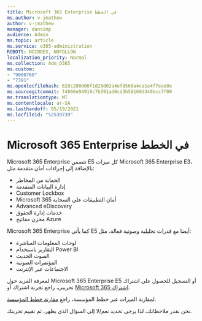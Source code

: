```yaml
---
title: Microsoft 365 Enterprise في الخطط
ms.author: v-jmathew
author: v-jmathew
manager: dansimp
audience: Admin
ms.topic: article
ms.service: o365-administration
ROBOTS: NOINDEX, NOFOLLOW
localization_priority: Normal
ms.collection: Adm_O365
ms.custom:
- "9000760"
- "7391"
ms.openlocfilehash: 628c200d00f1d28d02a4efd560a4ca1e4f7eae0e
ms.sourcegitcommit: f4866e94918c7b591ad0cd3b58169d340bcc7f00
ms.translationtype: MT
ms.contentlocale: ar-SA
ms.lasthandoff: 05/19/2021
ms.locfileid: "52539739"
---
```

# <a name="microsoft-365-enterprise-plan-differences"></a>Microsoft 365 Enterprise في الخطط

Microsoft 365 Enterprise تتضمن E5 كل ميزات Microsoft 365 Enterprise E3، بالإضافة إلى إجراءات أمان متقدمة مثل:

- الحماية من المخاطر
- إدارة البيانات المتقدمة
- Customer Lockbox
- Microsoft 365 أمان التطبيقات على السحابة
- Advanced eDiscovery
- خدمات إدارة الحقوق
- مخزن مفاتيح Azure

Microsoft 365 Enterprise كما يأتي E5 أيضا مع قدرات تحليلية وصوتية فعالة، مثل:

- لوحات المعلومات المباشرة
- التقارير باستخدام Power BI
- الصوت الحديث
- المؤتمرات الصوتية
- الاجتماعات عبر الإنترنت

لمعرفة المزيد حول Microsoft 365 Enterprise E5 أو التسجيل للحصول على اشتراك تجريبي، راجع تجربة اشتراك أو [Microsoft 365 اشتراك](https://go.microsoft.com/fwlink/?linkid=2099673).

لمقارنة الميزات عبر خطط المؤسسة، راجع [مقارنة خطط المؤسسة](https://go.microsoft.com/fwlink/?linkid=2097200).

نحن نقدر ملاحظاتك، لذا يرجى تحديد نعم/لا إلى السؤال الذي يظهر، ثم تقييم تجربتك.
